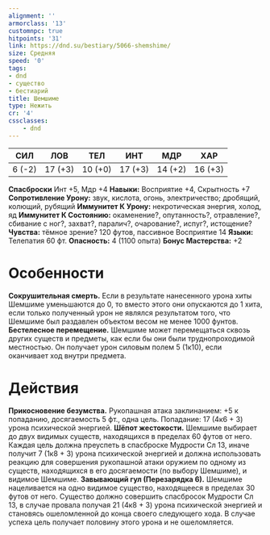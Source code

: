 ```yaml
---
alignment: ''
armorclass: '13'
customnpc: true
hitpoints: '31'
link: https://dnd.su/bestiary/5066-shemshime/
size: Средняя
speed: '0'
tags:
- dnd
- существо
- бестиарий
title: Шемшиме
type: Нежить
cr: '4'
cssclasses:
    - dnd
---
```



| СИЛ | ЛОВ | ТЕЛ | ИНТ | МДР | ХАР |
|---|---|---|---|---|---|
| 6 (-2) | 17 (+3) | 10 (+0) | 17 (+3) | 14 (+2) | 16 (+3) |
**Спасброски** Инт +5, Мдр +4
**Навыки:** Восприятие +4, Скрытность +7
**Сопротивление Урону:** звук, кислота, огонь, электричество; дробящий, колющий, рубящий
**Иммунитет К Урону:** некротическая энергия, холод, яд
**Иммунитет К Состоянию:** окаменение?, опутанность?, отравление?, сбивание с ног?, захват?, паралич?, очарование?, испуг?, истощение?
**Чувства:** тёмное зрение? 120 футов, пассивное Восприятие 14
**Языки:** Телепатия 60 фт.
**Опасность:** 4 (1100 опыта)
**Бонус Мастерства:** +2


# Особенности
**Сокрушительная смерть.** Если в результате нанесенного урона хиты Шемшиме уменьшаются до 0, то вместо этого они опускаются до 1 хита, если только полученный урон не являлся результатом того, что Шемшиме был раздавлен объектом весом не менее 1000 фунтов.
**Бестелесное перемещение.** Шемшиме может перемещаться сквозь других существ и предметы, как если бы они были труднопроходимой местностью. Он получает урон силовым полем 5 (1к10), если оканчивает ход внутри предмета.


# Действия
**Прикосновение безумства.** Рукопашная атака заклинанием: +5 к попаданию, досягаемость 5 фт., одна цель. Попадание: 17 (4к6 + 3) урона психической энергией.
**Шёпот жестокости.** Шемшиме выбирает до двух видимых существ, находящихся в пределах 60 футов от него. Каждая цель должна преуспеть в спасброске Мудрости Сл 13, иначе получит 7 (1к8 + 3) урона психической энергией и должна использовать реакцию для совершения рукопашной атаки оружием по одному из существ, находящихся в его досягаемости (по выбору Шемшиме), и видимое Шемшиме.
**Завывающий гул (Перезарядка 6).** Шемшиме нацеливается на одно видимое существо, находящееся в пределах 30 футов от него. Существо должно совершить спасбросок Мудрости Сл 13, в случае провала получая 21 (4к8 + 3) урона психической энергией и становясь ошеломленной до конца своего следующего хода. В случае успеха цель получает половину этого урона и не ошеломляется.